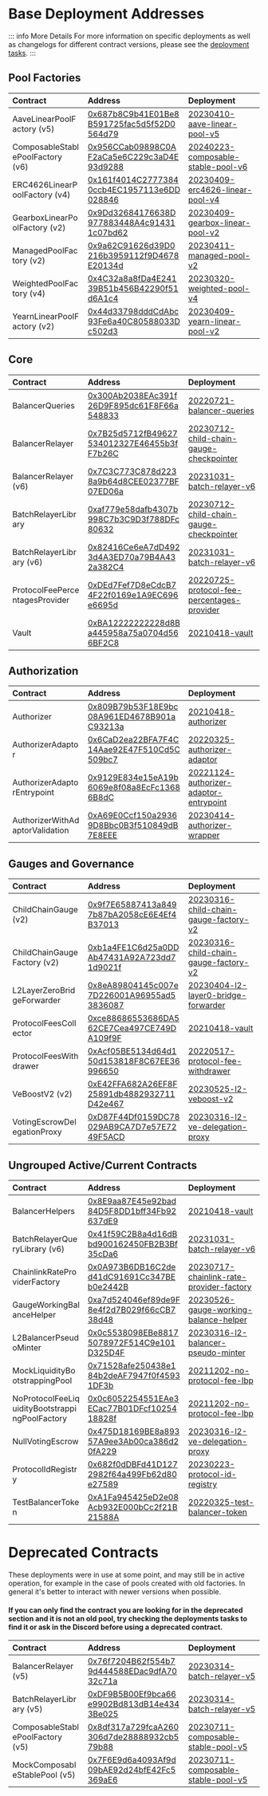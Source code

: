 

# Base Deployment Addresses

::: info More Details
For more information on specific deployments as well as changelogs for different contract versions, please see the [deployment tasks](https://github.com/balancer/balancer-deployments/tree/master/tasks).
:::

## Pool Factories

| Contract                         | Address                                                                                                                     | Deployment                                                                                                                                  |
|:---------------------------------|:----------------------------------------------------------------------------------------------------------------------------|:--------------------------------------------------------------------------------------------------------------------------------------------|
| AaveLinearPoolFactory (v5)       | [0x687b8C9b41E01Be8B591725fac5d5f52D0564d79](https://basescan.org//address/0x687b8C9b41E01Be8B591725fac5d5f52D0564d79#code) | [20230410-aave-linear-pool-v5](https://github.com/balancer/balancer-deployments/blob/master/tasks/20230410-aave-linear-pool-v5)             |
| ComposableStablePoolFactory (v6) | [0x956CCab09898C0AF2aCa5e6C229c3aD4E93d9288](https://basescan.org//address/0x956CCab09898C0AF2aCa5e6C229c3aD4E93d9288#code) | [20240223-composable-stable-pool-v6](https://github.com/balancer/balancer-deployments/blob/master/tasks/20240223-composable-stable-pool-v6) |
| ERC4626LinearPoolFactory (v4)    | [0x161f4014C27773840ccb4EC1957113e6DD028846](https://basescan.org//address/0x161f4014C27773840ccb4EC1957113e6DD028846#code) | [20230409-erc4626-linear-pool-v4](https://github.com/balancer/balancer-deployments/blob/master/tasks/20230409-erc4626-linear-pool-v4)       |
| GearboxLinearPoolFactory (v2)    | [0x9Dd32684176638D977883448A4c914311c07bd62](https://basescan.org//address/0x9Dd32684176638D977883448A4c914311c07bd62#code) | [20230409-gearbox-linear-pool-v2](https://github.com/balancer/balancer-deployments/blob/master/tasks/20230409-gearbox-linear-pool-v2)       |
| ManagedPoolFactory (v2)          | [0x9a62C91626d39D0216b3959112f9D4678E20134d](https://basescan.org//address/0x9a62C91626d39D0216b3959112f9D4678E20134d#code) | [20230411-managed-pool-v2](https://github.com/balancer/balancer-deployments/blob/master/tasks/20230411-managed-pool-v2)                     |
| WeightedPoolFactory (v4)         | [0x4C32a8a8fDa4E24139B51b456B42290f51d6A1c4](https://basescan.org//address/0x4C32a8a8fDa4E24139B51b456B42290f51d6A1c4#code) | [20230320-weighted-pool-v4](https://github.com/balancer/balancer-deployments/blob/master/tasks/20230320-weighted-pool-v4)                   |
| YearnLinearPoolFactory (v2)      | [0x44d33798dddCdAbc93Fe6a40C80588033Dc502d3](https://basescan.org//address/0x44d33798dddCdAbc93Fe6a40C80588033Dc502d3#code) | [20230409-yearn-linear-pool-v2](https://github.com/balancer/balancer-deployments/blob/master/tasks/20230409-yearn-linear-pool-v2)           |

## Core

| Contract                       | Address                                                                                                                     | Deployment                                                                                                                                                  |
|:-------------------------------|:----------------------------------------------------------------------------------------------------------------------------|:------------------------------------------------------------------------------------------------------------------------------------------------------------|
| BalancerQueries                | [0x300Ab2038EAc391f26D9F895dc61F8F66a548833](https://basescan.org//address/0x300Ab2038EAc391f26D9F895dc61F8F66a548833#code) | [20220721-balancer-queries](https://github.com/balancer/balancer-deployments/blob/master/tasks/20220721-balancer-queries)                                   |
| BalancerRelayer                | [0x7B25d5712fB49627534012327E46455b3fF7b26C](https://basescan.org//address/0x7B25d5712fB49627534012327E46455b3fF7b26C#code) | [20230712-child-chain-gauge-checkpointer](https://github.com/balancer/balancer-deployments/blob/master/tasks/20230712-child-chain-gauge-checkpointer)       |
| BalancerRelayer (v6)           | [0x7C3C773C878d2238a9b64d8CEE02377BF07ED06a](https://basescan.org//address/0x7C3C773C878d2238a9b64d8CEE02377BF07ED06a#code) | [20231031-batch-relayer-v6](https://github.com/balancer/balancer-deployments/blob/master/tasks/20231031-batch-relayer-v6)                                   |
| BatchRelayerLibrary            | [0xaf779e58dafb4307b998C7b3C9D3f788DFc80632](https://basescan.org//address/0xaf779e58dafb4307b998C7b3C9D3f788DFc80632#code) | [20230712-child-chain-gauge-checkpointer](https://github.com/balancer/balancer-deployments/blob/master/tasks/20230712-child-chain-gauge-checkpointer)       |
| BatchRelayerLibrary (v6)       | [0x82416Ce6eA7dD4923d4A3ED70a79B4A432a382C4](https://basescan.org//address/0x82416Ce6eA7dD4923d4A3ED70a79B4A432a382C4#code) | [20231031-batch-relayer-v6](https://github.com/balancer/balancer-deployments/blob/master/tasks/20231031-batch-relayer-v6)                                   |
| ProtocolFeePercentagesProvider | [0xDEd7Fef7D8eCdcB74F22f0169e1A9EC696e6695d](https://basescan.org//address/0xDEd7Fef7D8eCdcB74F22f0169e1A9EC696e6695d#code) | [20220725-protocol-fee-percentages-provider](https://github.com/balancer/balancer-deployments/blob/master/tasks/20220725-protocol-fee-percentages-provider) |
| Vault                          | [0xBA12222222228d8Ba445958a75a0704d566BF2C8](https://basescan.org//address/0xBA12222222228d8Ba445958a75a0704d566BF2C8#code) | [20210418-vault](https://github.com/balancer/balancer-deployments/blob/master/tasks/20210418-vault)                                                         |

## Authorization

| Contract                        | Address                                                                                                                     | Deployment                                                                                                                                          |
|:--------------------------------|:----------------------------------------------------------------------------------------------------------------------------|:----------------------------------------------------------------------------------------------------------------------------------------------------|
| Authorizer                      | [0x809B79b53F18E9bc08A961ED4678B901aC93213a](https://basescan.org//address/0x809B79b53F18E9bc08A961ED4678B901aC93213a#code) | [20210418-authorizer](https://github.com/balancer/balancer-deployments/blob/master/tasks/20210418-authorizer)                                       |
| AuthorizerAdaptor               | [0x6CaD2ea22BFA7F4C14Aae92E47F510Cd5C509bc7](https://basescan.org//address/0x6CaD2ea22BFA7F4C14Aae92E47F510Cd5C509bc7#code) | [20220325-authorizer-adaptor](https://github.com/balancer/balancer-deployments/blob/master/tasks/20220325-authorizer-adaptor)                       |
| AuthorizerAdaptorEntrypoint     | [0x9129E834e15eA19b6069e8f08a8EcFc13686B8dC](https://basescan.org//address/0x9129E834e15eA19b6069e8f08a8EcFc13686B8dC#code) | [20221124-authorizer-adaptor-entrypoint](https://github.com/balancer/balancer-deployments/blob/master/tasks/20221124-authorizer-adaptor-entrypoint) |
| AuthorizerWithAdaptorValidation | [0xA69E0Ccf150a29369D8Bbc0B3f510849dB7E8EEE](https://basescan.org//address/0xA69E0Ccf150a29369D8Bbc0B3f510849dB7E8EEE#code) | [20230414-authorizer-wrapper](https://github.com/balancer/balancer-deployments/blob/master/tasks/20230414-authorizer-wrapper)                       |

## Gauges and Governance

| Contract                    | Address                                                                                                                     | Deployment                                                                                                                                        |
|:----------------------------|:----------------------------------------------------------------------------------------------------------------------------|:--------------------------------------------------------------------------------------------------------------------------------------------------|
| ChildChainGauge (v2)        | [0x9f7E65887413a8497b87bA2058cE6E4Ef4B37013](https://basescan.org//address/0x9f7E65887413a8497b87bA2058cE6E4Ef4B37013#code) | [20230316-child-chain-gauge-factory-v2](https://github.com/balancer/balancer-deployments/blob/master/tasks/20230316-child-chain-gauge-factory-v2) |
| ChildChainGaugeFactory (v2) | [0xb1a4FE1C6d25a0DDAb47431A92A723dd71d9021f](https://basescan.org//address/0xb1a4FE1C6d25a0DDAb47431A92A723dd71d9021f#code) | [20230316-child-chain-gauge-factory-v2](https://github.com/balancer/balancer-deployments/blob/master/tasks/20230316-child-chain-gauge-factory-v2) |
| L2LayerZeroBridgeForwarder  | [0x8eA89804145c007e7D226001A96955ad53836087](https://basescan.org//address/0x8eA89804145c007e7D226001A96955ad53836087#code) | [20230404-l2-layer0-bridge-forwarder](https://github.com/balancer/balancer-deployments/blob/master/tasks/20230404-l2-layer0-bridge-forwarder)     |
| ProtocolFeesCollector       | [0xce88686553686DA562CE7Cea497CE749DA109f9F](https://basescan.org//address/0xce88686553686DA562CE7Cea497CE749DA109f9F#code) | [20210418-vault](https://github.com/balancer/balancer-deployments/blob/master/tasks/20210418-vault)                                               |
| ProtocolFeesWithdrawer      | [0xAcf05BE5134d64d150d153818F8C67EE36996650](https://basescan.org//address/0xAcf05BE5134d64d150d153818F8C67EE36996650#code) | [20220517-protocol-fee-withdrawer](https://github.com/balancer/balancer-deployments/blob/master/tasks/20220517-protocol-fee-withdrawer)           |
| VeBoostV2 (v2)              | [0xE42FFA682A26EF8F25891db4882932711D42e467](https://basescan.org//address/0xE42FFA682A26EF8F25891db4882932711D42e467#code) | [20230525-l2-veboost-v2](https://github.com/balancer/balancer-deployments/blob/master/tasks/20230525-l2-veboost-v2)                               |
| VotingEscrowDelegationProxy | [0xD87F44Df0159DC78029AB9CA7D7e57E7249F5ACD](https://basescan.org//address/0xD87F44Df0159DC78029AB9CA7D7e57E7249F5ACD#code) | [20230316-l2-ve-delegation-proxy](https://github.com/balancer/balancer-deployments/blob/master/tasks/20230316-l2-ve-delegation-proxy)             |

## Ungrouped Active/Current Contracts
    
    
| Contract                                       | Address                                                                                                                     | Deployment                                                                                                                                              |
|:-----------------------------------------------|:----------------------------------------------------------------------------------------------------------------------------|:--------------------------------------------------------------------------------------------------------------------------------------------------------|
| BalancerHelpers                                | [0x8E9aa87E45e92bad84D5F8DD1bff34Fb92637dE9](https://basescan.org//address/0x8E9aa87E45e92bad84D5F8DD1bff34Fb92637dE9#code) | [20210418-vault](https://github.com/balancer/balancer-deployments/blob/master/tasks/20210418-vault)                                                     |
| BatchRelayerQueryLibrary (v6)                  | [0x41f59C2B8a4d16dBbd900162450FB2B3Bf35cDa6](https://basescan.org//address/0x41f59C2B8a4d16dBbd900162450FB2B3Bf35cDa6#code) | [20231031-batch-relayer-v6](https://github.com/balancer/balancer-deployments/blob/master/tasks/20231031-batch-relayer-v6)                               |
| ChainlinkRateProviderFactory                   | [0x0A973B6DB16C2ded41dC91691Cc347BEb0e2442B](https://basescan.org//address/0x0A973B6DB16C2ded41dC91691Cc347BEb0e2442B#code) | [20230717-chainlink-rate-provider-factory](https://github.com/balancer/balancer-deployments/blob/master/tasks/20230717-chainlink-rate-provider-factory) |
| GaugeWorkingBalanceHelper                      | [0xa7d524046ef89de9F8e4f2d7B029f66cCB738d48](https://basescan.org//address/0xa7d524046ef89de9F8e4f2d7B029f66cCB738d48#code) | [20230526-gauge-working-balance-helper](https://github.com/balancer/balancer-deployments/blob/master/tasks/20230526-gauge-working-balance-helper)       |
| L2BalancerPseudoMinter                         | [0x0c5538098EBe88175078972F514C9e101D325D4F](https://basescan.org//address/0x0c5538098EBe88175078972F514C9e101D325D4F#code) | [20230316-l2-balancer-pseudo-minter](https://github.com/balancer/balancer-deployments/blob/master/tasks/20230316-l2-balancer-pseudo-minter)             |
| MockLiquidityBootstrappingPool                 | [0x71528afe250438e184b2deAF7947f0f45931DF3b](https://basescan.org//address/0x71528afe250438e184b2deAF7947f0f45931DF3b#code) | [20211202-no-protocol-fee-lbp](https://github.com/balancer/balancer-deployments/blob/master/tasks/20211202-no-protocol-fee-lbp)                         |
| NoProtocolFeeLiquidityBootstrappingPoolFactory | [0x0c6052254551EAe3ECac77B01DFcf1025418828f](https://basescan.org//address/0x0c6052254551EAe3ECac77B01DFcf1025418828f#code) | [20211202-no-protocol-fee-lbp](https://github.com/balancer/balancer-deployments/blob/master/tasks/20211202-no-protocol-fee-lbp)                         |
| NullVotingEscrow                               | [0x475D18169BE8a89357A9ee3Ab00ca386d20fA229](https://basescan.org//address/0x475D18169BE8a89357A9ee3Ab00ca386d20fA229#code) | [20230316-l2-ve-delegation-proxy](https://github.com/balancer/balancer-deployments/blob/master/tasks/20230316-l2-ve-delegation-proxy)                   |
| ProtocolIdRegistry                             | [0x682f0dDBFd41D1272982f64a499Fb62d80e27589](https://basescan.org//address/0x682f0dDBFd41D1272982f64a499Fb62d80e27589#code) | [20230223-protocol-id-registry](https://github.com/balancer/balancer-deployments/blob/master/tasks/20230223-protocol-id-registry)                       |
| TestBalancerToken                              | [0xA1Fa945425eD2e08Acb932E000bCc2f21B21588A](https://basescan.org//address/0xA1Fa945425eD2e08Acb932E000bCc2f21B21588A#code) | [20220325-test-balancer-token](https://github.com/balancer/balancer-deployments/blob/master/tasks/20220325-test-balancer-token)                         |
    
    
# Deprecated Contracts

These deployments were in use at some point, and may still be in active operation, for example in the case of pools created with old factories.  In general it's better to interact with newer versions when possible.

#### If you can only find the contract you are looking for in the deprecated section and it is not an old pool, try checking the deployments tasks to find it or ask in the Discord before using a deprecated contract.

    
| Contract                         | Address                                                                                                                     | Deployment                                                                                                                                  |
|:---------------------------------|:----------------------------------------------------------------------------------------------------------------------------|:--------------------------------------------------------------------------------------------------------------------------------------------|
| BalancerRelayer (v5)             | [0x76f7204B62f554b79d444588EDac9dfA7032c71a](https://basescan.org//address/0x76f7204B62f554b79d444588EDac9dfA7032c71a#code) | [20230314-batch-relayer-v5](https://github.com/balancer/balancer-deployments/blob/master/tasks/20230314-batch-relayer-v5)                   |
| BatchRelayerLibrary (v5)         | [0xDF9B5B00Ef9bca66e9902Bd813dB14e4343Be025](https://basescan.org//address/0xDF9B5B00Ef9bca66e9902Bd813dB14e4343Be025#code) | [20230314-batch-relayer-v5](https://github.com/balancer/balancer-deployments/blob/master/tasks/20230314-batch-relayer-v5)                   |
| ComposableStablePoolFactory (v5) | [0x8df317a729fcaA260306d7de28888932cb579b88](https://basescan.org//address/0x8df317a729fcaA260306d7de28888932cb579b88#code) | [20230711-composable-stable-pool-v5](https://github.com/balancer/balancer-deployments/blob/master/tasks/20230711-composable-stable-pool-v5) |
| MockComposableStablePool (v5)    | [0x7F6E9d6a4093Af9d09bAE92d24bfE42Fc5369aE6](https://basescan.org//address/0x7F6E9d6a4093Af9d09bAE92d24bfE42Fc5369aE6#code) | [20230711-composable-stable-pool-v5](https://github.com/balancer/balancer-deployments/blob/master/tasks/20230711-composable-stable-pool-v5) |
    
<style scoped>
table {
    display: table;
    width: 100%;
}
table th:first-of-type, td:first-of-type {
    width: 30%;
}
table th:nth-of-type(2) {
    width: 40%;
}
td {
    max-width: 0;
    overflow: hidden;
}
</style>


